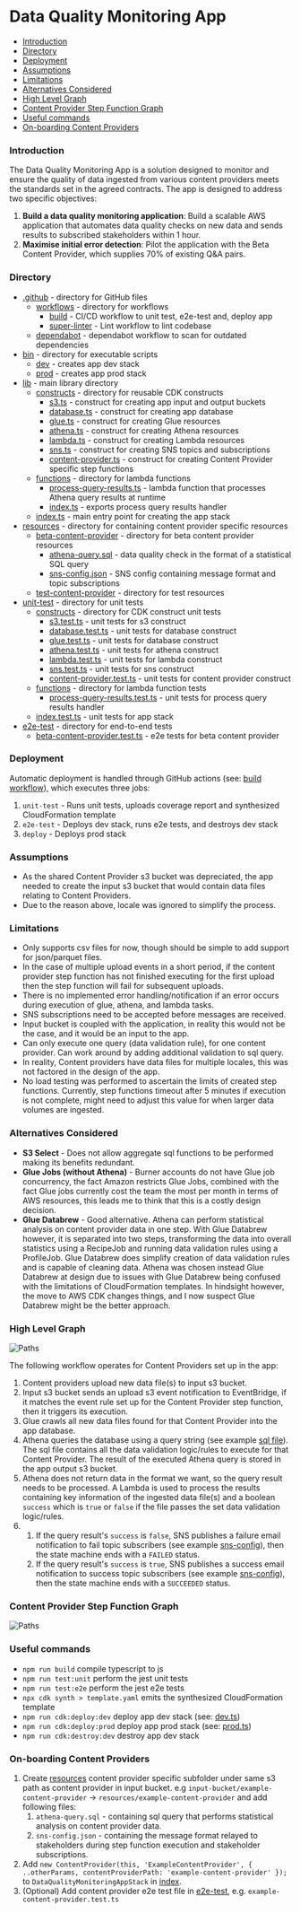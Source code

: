 # Data Quality Monitoring App
- [Introduction](#introduction)
- [Directory](#directory)
- [Deployment](#deployment)
- [Assumptions](#assumptions)
- [Limitations](#limitations)
- [Alternatives Considered](#alternatives-considered)
- [High Level Graph](#high-level-graph)
- [Content Provider Step Function Graph](#content-provider-step-function-graph)
- [Useful commands](#useful-commands)
- [On-boarding Content Providers](#on-boarding-content-providers)

### Introduction
The Data Quality Monitoring App is a solution designed to monitor and ensure the quality of data ingested from various 
content providers meets the standards set in the agreed contracts. The app is designed to address two specific objectives:
1. **Build a data quality monitoring application**:
Build a scalable AWS application that automates data quality checks on new data and sends results to subscribed stakeholders within 1 hour.
2. **Maximise initial error detection**:
Pilot the application with the Beta Content Provider, which supplies 70% of existing Q&A pairs.
### Directory
* [.github](.github) - directory for GitHub files
  * [workflows](.github/workflows) - directory for workflows
    * [build](.github/workflows/build.yml) - CI/CD workflow to unit test, e2e-test and, deploy app
    * [super-linter](.github/workflows/super-linter.yml) - Lint workflow to lint codebase
  * [dependabot](.github/dependabot.yml) - dependabot workflow to scan for outdated dependencies
* [bin](bin) - directory for executable scripts
  * [dev](bin/dev.ts) - creates app dev stack
  * [prod](bin/prod.ts) - creates app prod stack
* [lib](lib) - main library directory
  * [constructs](lib/constructs) - directory for reusable CDK constructs
    * [s3.ts](lib/constructs/s3.ts) - construct for creating app input and output buckets
    * [database.ts](lib/constructs/database.ts) - construct for creating app database
    * [glue.ts](lib/constructs/glue.ts) - construct for creating Glue resources
    * [athena.ts](lib/constructs/athena.ts) - construct for creating Athena resources
    * [lambda.ts](lib/constructs/lambda.ts) - construct for creating Lambda resources
    * [sns.ts](lib/constructs/sns.ts) - construct for creating SNS topics and subscriptions
    * [content-provider.ts](lib/constructs/content-provider.ts) - construct for creating Content Provider specific step functions
  * [functions](lib/functions) - directory for lambda functions
    * [process-query-results.ts](lib/functions/process-query-results.ts) - lambda function that processes Athena query results at runtime
    * [index.ts](lib/functions/index.ts) - exports process query results handler
  * [index.ts](lib/index.ts) - main entry point for creating the app stack 
* [resources](resources) - directory for containing content provider specific resources
  * [beta-content-provider](resources/beta-content-provider) - directory for beta content provider resources
    * [athena-query.sql](resources/beta-content-provider/athena-query.sql) - data quality check in the format of a statistical SQL query
    * [sns-config.json](resources/beta-content-provider/sns-config.json) - SNS config containing message format and topic subscriptions
  * [test-content-provider](resources/test-content-provider) - directory for test resources 
* [unit-test](unit-test) - directory for unit tests
  * [constructs](unit-test/constructs) - directory for CDK construct unit tests
    * [s3.test.ts](unit-test/constructs/s3.test.ts) - unit tests for s3 construct
    * [database.test.ts](unit-test/constructs/database.test.ts) - unit tests for database construct
    * [glue.test.ts](unit-test/constructs/glue.test.ts) - unit tests for database construct
    * [athena.test.ts](unit-test/constructs/athena.test.ts) - unit tests for athena construct
    * [lambda.test.ts](unit-test/constructs/lambda.test.ts) - unit tests for lambda construct
    * [sns.test.ts](unit-test/constructs/sns.test.ts) - unit tests for sns construct
    * [content-provider.test.ts](unit-test/constructs/content-provider.test.ts) - unit tests for content provider construct
  * [functions](unit-test/functions) - directory for lambda function tests
      * [process-query-results.test.ts](unit-test/functions/process-query-results.test.ts) - unit tests for process query results handler
  * [index.test.ts](unit-test/index.test.ts) - unit tests for app stack
* [e2e-test](e2e-test) - directory for end-to-end tests
  * [beta-content-provider.test.ts](e2e-test/beta-content-provider.test.ts) - e2e tests for beta content provider

### Deployment
Automatic deployment is handled through GitHub actions (see: [build workflow](.github/workflows/build.yml)), which executes three jobs:
1. `unit-test` - Runs unit tests, uploads coverage report and synthesized CloudFormation template
2. `e2e-test` - Deploys dev stack, runs e2e tests, and destroys dev stack
3. `deploy` - Deploys prod stack

### Assumptions
* As the shared Content Provider s3 bucket was depreciated, the app needed to create the input s3 bucket that would contain 
data files relating to Content Providers.
* Due to the reason above, locale was ignored to simplify the process.

### Limitations

* Only supports csv files for now, though should be simple to add support for json/parquet files.
* In the case of multiple upload events in a short period, if the content provider step function has not finished
  executing for the first upload then the step function will fail for subsequent uploads.
* There is no implemented error handling/notification if an error occurs during execution of glue, athena, and lambda tasks.
* SNS subscriptions need to be accepted before messages are received.
* Input bucket is coupled with the application, in reality this would not be the case, and it would be an input to the app.
* Can only execute one query (data validation rule), for one content provider. Can work around by adding additional
  validation to sql query.
* In reality, Content providers have data files for multiple locales, this was not factored in the design of the app.
* No load testing was performed to ascertain the limits of created step functions. Currently, step functions timeout
  after 5 minutes if execution is not complete, might need to adjust this value for when larger data volumes are ingested.

### Alternatives Considered
* **S3 Select** - Does not allow aggregate sql functions to be performed making its benefits redundant.
* **Glue Jobs (without Athena)** - Burner accounts do not have Glue job concurrency, the fact Amazon restricts Glue Jobs, combined 
with the fact Glue jobs currently cost the team the most per month in terms of AWS resources, this leads me to think that this
is a costly design decision.
* **Glue Databrew** - Good alternative. Athena can perform statistical analysis on content provider data in one step. 
With Glue Databrew however, it is separated into two steps, transforming the data into overall statistics using a RecipeJob 
and running data validation rules using a ProfileJob. Glue Databrew does simplify creation of data validation rules and is
capable of cleaning data. Athena was chosen instead Glue Databrew at design due to issues with Glue Databrew being confused 
with the limitations of CloudFormation templates. In hindsight however, the move to AWS CDK changes things, and I now suspect 
Glue Databrew might be the better approach.

### High Level Graph
![Paths](./images/data_quality_monitoring_app_graph.png)

The following workflow operates for Content Providers set up in the app:
1. Content providers upload new data file(s) to input s3 bucket.
2. Input s3 bucket sends an upload s3 event notification to EventBridge, if it matches the event rule set up for the 
Content Provider step function, then it triggers its execution.
3. Glue crawls all new data files found for that Content Provider into the app database.
4. Athena queries the database using a query string (see example [sql file](resources/beta-content-provider/athena-query.sql)). 
The sql file contains all the data validation logic/rules to execute for that Content Provider. The result of the executed 
Athena query is stored in the app output s3 bucket.
5. Athena does not return data in the format we want, so the query result needs to be processed. A Lambda is used to 
process the results containing key information of the ingested data file(s) and a boolean `success` which is `true` or `false` if the 
file passes the set data validation logic/rules.
6. 
   1. If the query result's `success` is `false`, SNS publishes a failure email notification to fail topic subscribers 
(see example [sns-config](resources/beta-content-provider/sns-config.json)), then the state machine ends with 
a `FAILED` status.
   2. If the query result's `success` is `true`, SNS publishes a success email notification to success topic subscribers
(see example [sns-config](resources/beta-content-provider/sns-config.json)), then the state machine ends with
a `SUCCEEDED` status.
   
### Content Provider Step Function Graph

![Paths](./images/content_provider_stepfunctions_graph.png)

### Useful commands

* `npm run build`   compile typescript to js
* `npm run test:unit`    perform the jest unit tests
* `npm run test:e2e`    perform the jest e2e tests
* `npx cdk synth > template.yaml`   emits the synthesized CloudFormation template
* `npm run cdk:deploy:dev`  deploy app dev stack (see: [dev.ts](bin/dev.ts))
* `npm run cdk:deploy:prod`  deploy app prod stack (see: [prod.ts](bin/prod.ts))
* `npm run cdk:destroy:dev`  destroy app dev stack

### On-boarding Content Providers

1. Create [resources](resources) content provider specific subfolder under same s3 path as content provider in input bucket. 
e.g `input-bucket/example-content-provider` -> `resources/example-content-provider` and add following files:
   1. `athena-query.sql` - containing sql query that performs statistical analysis on content provider data.
   2. `sns-config.json` - containing the message format relayed to stakeholders during step function execution and stakeholder
subscriptions.
2. Add `new ContentProvider(this, 'ExampleContentProvider', { ..otherParams, contentProviderPath: 'example-content-provider' });`
to `DataQualityMonitoringAppStack` in [index](lib/index.ts).
3. (Optional) Add content provider e2e test file in [e2e-test](e2e-test), e.g. `example-content-provider.test.ts`
